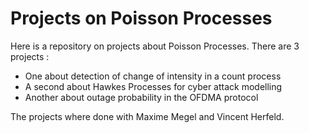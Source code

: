 # Projects on Poisson Processes

Here is a repository on projects about Poisson Processes. 
There are 3 projects : 

- One about detection of change of intensity in a count process
- A second about Hawkes Processes for cyber attack modelling
- Another about outage probability in the OFDMA protocol

The projects where done with Maxime Megel and Vincent Herfeld.
